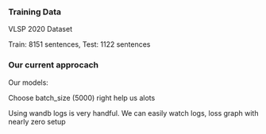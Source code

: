 ### Training Data

VLSP 2020 Dataset

Train: 8151 sentences, Test: 1122 sentences

### Our current approcach

Our models:



Choose batch_size (5000) right help us alots

Using wandb logs is very handful. We can easily watch logs, loss graph with nearly zero setup
